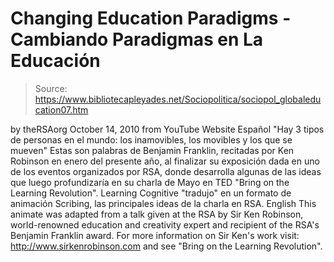 # Changing Education Paradigms - Cambiando Paradigmas en La Educación

> Source: https://www.bibliotecapleyades.net/Sociopolitica/sociopol_globaleducation07.htm

by
theRSAorg
October 14, 2010
from
YouTube Website
Español
"Hay 3 tipos de personas en el mundo: los inamovibles, los
movibles y los que se mueven"
Estas son palabras de Benjamin Franklin, recitadas por
Ken Robinson en enero
del presente año, al finalizar su exposición dada en uno de los eventos
organizados por RSA, donde desarrolla algunas de las ideas que luego
profundizaría en su charla de Mayo en TED "Bring on the Learning
Revolution".
Learning Cognitive "tradujo" en un formato de animación
Scribing, las principales ideas de la charla en RSA.
English
This animate was adapted from a talk given at the RSA by Sir Ken Robinson,
world-renowned education and creativity expert and recipient of the RSA's
Benjamin Franklin award.
For more information on Sir Ken's work visit:
http://www.sirkenrobinson.com and see
"Bring on the Learning
Revolution".
